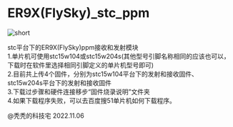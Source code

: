 # ER9X(FlySky)_stc_ppm  
  
![short](https://user-images.githubusercontent.com/56200241/200158071-aa2fb568-dfb3-44a0-aac3-66998ab4acd3.jpg)
  
stc平台下的ER9X(FlySky)ppm接收和发射模块  
1.单片机可使用stc15w104或stc15w204s(其他型号引脚名称相同的应该也可以，下载时在软件里选择相同引脚定义的单片机型号即可)  
2.目前共上传4个固件，分别为stc15w104平台下的发射和接收固件、stc15w204s平台下的发射和接收固件  
3.下载过步骤和硬件连接移步“固件烧录说明”文件夹  
4.如果下载程序失败，可以去百度搜51单片机如何下载程序。  
  
@秃秃的科技宅 2022.11.06  
